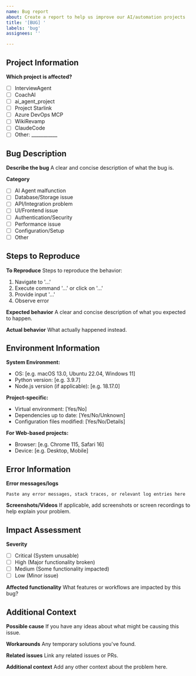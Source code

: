 ```yaml
---
name: Bug report
about: Create a report to help us improve our AI/automation projects
title: '[BUG] '
labels: 'bug'
assignees: ''

---
```


## Project Information
**Which project is affected?**
- [ ] InterviewAgent
- [ ] CoachAI
- [ ] ai_agent_project
- [ ] Project Starlink
- [ ] Azure DevOps MCP
- [ ] WikiRevamp
- [ ] ClaudeCode
- [ ] Other: ___________

## Bug Description
**Describe the bug**
A clear and concise description of what the bug is.

**Category**
- [ ] AI Agent malfunction
- [ ] Database/Storage issue
- [ ] API/Integration problem
- [ ] UI/Frontend issue
- [ ] Authentication/Security
- [ ] Performance issue
- [ ] Configuration/Setup
- [ ] Other

## Steps to Reproduce
**To Reproduce**
Steps to reproduce the behavior:
1. Navigate to '...'
2. Execute command '...' or click on '...'
3. Provide input '...'
4. Observe error

**Expected behavior**
A clear and concise description of what you expected to happen.

**Actual behavior**
What actually happened instead.

## Environment Information
**System Environment:**
- OS: [e.g. macOS 13.0, Ubuntu 22.04, Windows 11]
- Python version: [e.g. 3.9.7]
- Node.js version (if applicable): [e.g. 18.17.0]

**Project-specific:**
- Virtual environment: [Yes/No]
- Dependencies up to date: [Yes/No/Unknown]
- Configuration files modified: [Yes/No/Details]

**For Web-based projects:**
- Browser: [e.g. Chrome 115, Safari 16]
- Device: [e.g. Desktop, Mobile]

## Error Information
**Error messages/logs**
```
Paste any error messages, stack traces, or relevant log entries here
```

**Screenshots/Videos**
If applicable, add screenshots or screen recordings to help explain your problem.

## Impact Assessment
**Severity**
- [ ] Critical (System unusable)
- [ ] High (Major functionality broken)
- [ ] Medium (Some functionality impacted)
- [ ] Low (Minor issue)

**Affected functionality**
What features or workflows are impacted by this bug?

## Additional Context
**Possible cause**
If you have any ideas about what might be causing this issue.

**Workarounds**
Any temporary solutions you've found.

**Related issues**
Link any related issues or PRs.

**Additional context**
Add any other context about the problem here.
